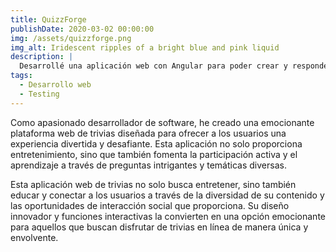 ```yaml
---
title: QuizzForge
publishDate: 2020-03-02 00:00:00
img: /assets/quizzforge.png
img_alt: Iridescent ripples of a bright blue and pink liquid
description: |
  Desarrollé una aplicación web con Angular para poder crear y responder trivias
tags:
  - Desarrollo web
  - Testing 
---
```


Como apasionado desarrollador de software, he creado una emocionante plataforma web de trivias diseñada para ofrecer a los usuarios una experiencia divertida y desafiante. Esta aplicación no solo proporciona entretenimiento, sino que también fomenta la participación activa y el aprendizaje a través de preguntas intrigantes y temáticas diversas.

Esta aplicación web de trivias no solo busca entretener, sino también educar y conectar a los usuarios a través de la diversidad de su contenido y las oportunidades de interacción social que proporciona. Su diseño innovador y funciones interactivas la convierten en una opción emocionante para aquellos que buscan disfrutar de trivias en línea de manera única y envolvente.






